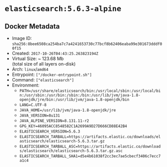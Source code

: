 # `elasticsearch:5.6.3-alpine`

## Docker Metadata

- Image ID: `sha256:8bee6508ca254ba7c7a4241653730c77bcf8b62406eaba99e301673dddf00f15`
- Created: `2017-10-26T04:43:25.263823194Z`
- Virtual Size: ~ 123.68 Mb  
  (total size of all layers on-disk)
- Arch: `linux`/`amd64`
- Entrypoint: `["/docker-entrypoint.sh"]`
- Command: `["elasticsearch"]`
- Environment:
  - `PATH=/usr/share/elasticsearch/bin:/usr/local/sbin:/usr/local/bin:/usr/sbin:/usr/bin:/sbin:/bin:/usr/lib/jvm/java-1.8-openjdk/jre/bin:/usr/lib/jvm/java-1.8-openjdk/bin`
  - `LANG=C.UTF-8`
  - `JAVA_HOME=/usr/lib/jvm/java-1.8-openjdk/jre`
  - `JAVA_VERSION=8u131`
  - `JAVA_ALPINE_VERSION=8.131.11-r2`
  - `GPG_KEY=46095ACC8548582C1A2699A9D27D666CD88E42B4`
  - `ELASTICSEARCH_VERSION=5.6.3`
  - `ELASTICSEARCH_TARBALL=https://artifacts.elastic.co/downloads/elasticsearch/elasticsearch-5.6.3.tar.gz`
  - `ELASTICSEARCH_TARBALL_ASC=https://artifacts.elastic.co/downloads/elasticsearch/elasticsearch-5.6.3.tar.gz.asc`
  - `ELASTICSEARCH_TARBALL_SHA1=d5e4b61038f2cc3ec7ae5cbecf3406c7ecc7a1c4`
